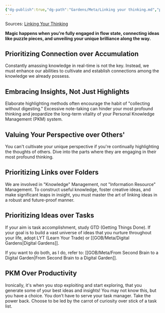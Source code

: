 ```yaml
---
{"dg-publish":true,"dg-path":"Gardens/Meta/Linking your thinking.md","permalink":"/gardens/meta/linking-your-thinking/","tags":["second-brain","sb","pkm","thinking"]}
---
```



Sources: [Linking Your Thinking](https://www.linkingyourthinking.com/)

**Magic happens when you're fully engaged in flow state, connecting ideas like puzzle pieces, and unveiling your unique brilliance along the way.**

## Prioritizing Connection over Accumulation

Constantly amassing knowledge in real-time is not the key. Instead, we must enhance our abilities to cultivate and establish connections among the knowledge we already possess.

## Embracing Insights, Not Just Highlights

Elaborate highlighting methods often encourage the habit of "collecting without digesting." Excessive note-taking can hinder your most profound thinking and jeopardize the long-term vitality of your Personal Knowledge Management (PKM) system.

## Valuing Your Perspective over Others'

You can't cultivate your unique perspective if you're continually highlighting the thoughts of others. Dive into the parts where they are engaging in their most profound thinking.


## Prioritizing Links over Folders

We are involved in "Knowledge" Management, not "Information Resource" Management. To construct useful knowledge, foster creative ideas, and make significant leaps in insight, you must master the art of linking ideas in a robust and future-proof manner.


## Prioritizing Ideas over Tasks

If your aim is task accomplishment, study GTD (Getting Things Done). If your goal is to build a vast universe of ideas that you nurture throughout your life, adopt LYT (Learn Your Trade) or [[GOB/Meta/Digital Gardens\|Digital Gardens]].

If you want to do both, as I do, refer to: [[GOB/Meta/From Second Brain to a Digital Garden\|From Second Brain to a Digital Garden]].

## PKM Over Productivity
  
Ironically, it's when you stop exploiting and start exploring, that you generate some of your best ideas and insights!
You may not know this, but you have a choice. You don’t have to serve your task manager. Take the power back. Choose to be led by the carrot of curiosity over stick of a task list.